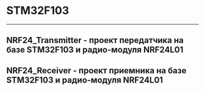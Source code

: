 # STM32F103

---

## NRF24_Transmitter - проект передатчика на базе STM32F103 и радио-модуля NRF24L01  

## NRF24_Receiver - проект приемника на базе  STM32F103 и радио-модуля NRF24L01  
